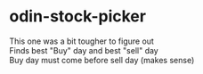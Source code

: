 # odin-stock-picker
This one was a bit tougher to figure out  
Finds best "Buy" day and best "sell" day  
Buy day must come before sell day (makes sense)